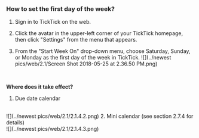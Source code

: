 ### How to set the first day of the week?

1. Sign in to TickTick on the web.

2. Click the avatar in the upper-left corner of your TickTick homepage, then click "Settings" from the menu that appears. 

3. From the "Start Week On" drop-down menu, choose Saturday, Sunday, or Monday as the first day of the week in TickTick.
![](../newest pics/web/2.1/Screen Shot 2018-05-25 at 2.36.50 PM.png)
<br />

**Where does it take effect?**

1. Due date calendar
<br>
![](../newest pics/web/2.1/2.1.4.2.png)
2. Mini calendar (see section 2.7.4 for details)
<br>
![](../newest pics/web/2.1/2.1.4.3.png)

<br />

